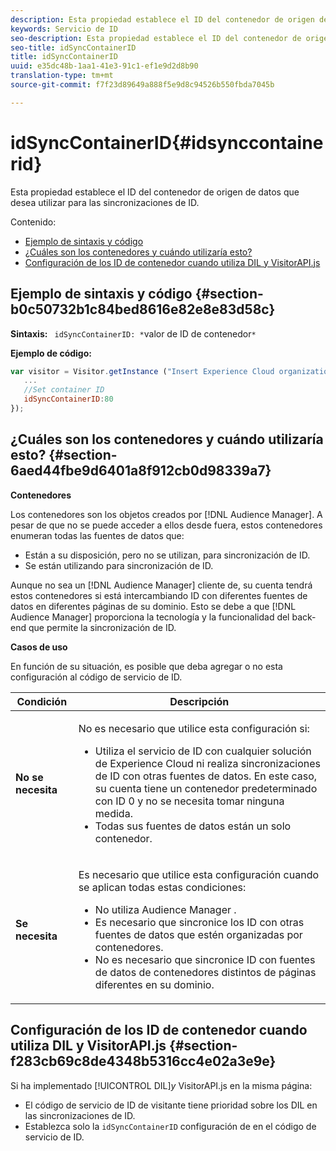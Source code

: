 ```yaml
---
description: Esta propiedad establece el ID del contenedor de origen de datos que desea utilizar para las sincronizaciones de ID.
keywords: Servicio de ID
seo-description: Esta propiedad establece el ID del contenedor de origen de datos que desea utilizar para las sincronizaciones de ID.
seo-title: idSyncContainerID
title: idSyncContainerID
uuid: e35dc48b-1aa1-41e3-91c1-ef1e9d2d8b90
translation-type: tm+mt
source-git-commit: f7f23d89649a888f5e9d8c94526b550fbda7045b

---
```



# idSyncContainerID{#idsynccontainerid}

Esta propiedad establece el ID del contenedor de origen de datos que desea utilizar para las sincronizaciones de ID.

Contenido:

<ul class="simplelist"> 
 <li> <a href="../../library/function-vars/idsyncontainerid.md#section-b0c50732b1c84bed8616e82e8e83d58c" format="dita" scope="local"> Ejemplo de sintaxis y código </a> </li> 
 <li> <a href="../../library/function-vars/idsyncontainerid.md#section-6aed44fbe9d6401a8f912cb0d98339a7" format="dita" scope="local">¿Cuáles son los contenedores y cuándo utilizaría esto?</a> </li> 
 <li> <a href="../../library/function-vars/idsyncontainerid.md#section-f283cb69c8de4348b5316cc4e02a3e9e" format="dita" scope="local"> Configuración de los ID de contenedor cuando utiliza DIL y VisitorAPI.js </a> </li> 
</ul>

## Ejemplo de sintaxis y código {#section-b0c50732b1c84bed8616e82e8e83d58c}

**Sintaxis:** ` idSyncContainerID: *`valor de ID de contenedor`*`

**Ejemplo de código:**

```js
var visitor = Visitor.getInstance ("Insert Experience Cloud organization ID here",{ 
   ... 
   //Set container ID 
   idSyncContainerID:80 
});
```

## ¿Cuáles son los contenedores y cuándo utilizaría esto? {#section-6aed44fbe9d6401a8f912cb0d98339a7}

**Contenedores**

Los contenedores son los objetos creados por [!DNL Audience Manager]. A pesar de que no se puede acceder a ellos desde fuera, estos contenedores enumeran todas las fuentes de datos que:

* Están a su disposición, pero no se utilizan, para sincronización de ID.
* Se están utilizando para sincronización de ID.

Aunque no sea un [!DNL Audience Manager] cliente de, su cuenta tendrá estos contenedores si está intercambiando ID con diferentes fuentes de datos en diferentes páginas de su dominio. Esto se debe a que [!DNL Audience Manager] proporciona la tecnología y la funcionalidad del back-end que permite la sincronización de ID.

**Casos de uso**

En función de su situación, es posible que deba agregar o no esta configuración al código de servicio de ID.

<table id="table_48621F343C7F4760A75F6BCC2DB2DA20"> 
 <thead> 
  <tr> 
   <th colname="col1" class="entry"> Condición </th> 
   <th colname="col2" class="entry"> Descripción </th> 
  </tr> 
 </thead>
 <tbody> 
  <tr> 
   <td colname="col1"> <p> <b>No se necesita</b> </p> </td> 
   <td colname="col2"> <p>No es necesario que utilice esta configuración si: </p> <p> 
     <ul id="ul_4D6F794CD65C43D0BEFBA6F5DE420C2E"> 
      <li id="li_0F048A6AC7BE4450AFA1B20B1AC25808">Utiliza el servicio de ID con cualquier solución de <span class="keyword">Experience Cloud</span> ni realiza sincronizaciones de ID con otras fuentes de datos. En este caso, su cuenta tiene un contenedor predeterminado con ID 0 y no se necesita tomar ninguna medida. </li> 
      <li id="li_5657D64D9406407D9B4DB7D8BE4F8EE4">Todas sus fuentes de datos están un solo contenedor. </li> 
     </ul> </p> </td> 
  </tr> 
  <tr> 
   <td colname="col1"> <p> <b>Se necesita</b> </p> </td> 
   <td colname="col2"> <p>Es necesario que utilice esta configuración cuando se aplican todas estas condiciones: </p> <p> 
     <ul id="ul_9AFD14FC5A2745F7BD7BE7B64545DA62"> 
      <li id="li_04F0EFBBD71B43608CAAA7E7409D33FE">No utiliza <span class="keyword">Audience Manager </span>. </li> 
      <li id="li_4BFA6DC76CE9455EBBC337FD2FE820BF">Es necesario que sincronice los ID con otras fuentes de datos que estén organizadas por contenedores. </li> 
      <li id="li_731DA5D1CBF244F8BEBE57C0E2EBA713">No es necesario que sincronice ID con fuentes de datos de contenedores distintos de páginas diferentes en su dominio. </li> 
     </ul> </p> </td> 
  </tr> 
 </tbody> 
</table>

## Configuración de los ID de contenedor cuando utiliza DIL y VisitorAPI.js {#section-f283cb69c8de4348b5316cc4e02a3e9e}

Si ha implementado [!UICONTROL DIL]*y* VisitorAPI.js en la misma página:

* El código de servicio de ID de visitante tiene prioridad sobre los DIL en las sincronizaciones de ID.
* Establezca solo la `idSyncContainerID` configuración de en el código de servicio de ID.

